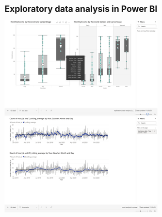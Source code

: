 # Exploratory data analysis in Power BI 


![Alt text](box-plot.png)</br>
![Alt text](rolling-avg.png)</br>
 


